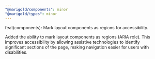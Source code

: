 ```yaml
---
"@marigold/components": minor
"@marigold/types": minor
---
```


feat(components): Mark layout components as regions for accessibility.

Added the ability to mark layout components as regions (ARIA role). This improves accessibility by allowing assistive technologies to identify significant sections of the page, making navigation easier for users with disabilities.
